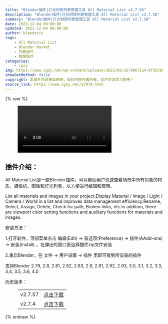 ```yaml
---
title: "Blender插件|灯光材质列表管理工具 All Material List v2.7.58"
description: "Blender插件|灯光材质列表管理工具 All Material List v2.7.58"
summary: "Blender插件|灯光材质列表管理工具 All Material List v2.7.58"
date: 2023-12-04 00:00:00
updated: 2023-12-04 00:00:00
author: blenderit
tags: 
    - All Material List
    - Blender Market
    - 列表插件
    - 管理插件
categories:
    - cgzy
img: https://www.cgzy.net/wp-content/uploads/2023/03/1679967114-bf2b585aaeb7a04.webp
showGetMethod: false
copyright: 本插件资源来自网络，版权归原作者所有，仅供交流学习使用！
source_link: https://www.cgzy.net/27078.html
---
```


{% raw %}
<figure class="wp-block-video aligncenter"><video controls src="https://cloud.video.taobao.com/play/u/717183932/p/1/e/6/t/1/403229025086.mp4"></video></figure><div class="wp-block-pandastudio-title"><div class="title_style_01"><h2 id="h2-0">插件介绍：</h2></div></div><p class="is-style-text-indent-2em">All Material List是一款Blender插件，可以帮助用户快速查看场景中所有对象的材质、摄像机、图像和灯光列表，以方便进行编辑和管理。</p><p>List all materials and images in your project.Display Material / Image / Light / Camera / World in a list and improves data management efficiency.Rename, Select, Assign, Delete, Check for path, Broken links, etc.In addition, there are viewport color setting functions and auxiliary functions for materials and images.</p><div class="wp-block-pandastudio-title"><div class="title_style_01"><p>安装方法：</p></div></div><p>1.打开软件，顶部菜单点击 编辑(Edit) → 首选项(Preference) → 插件(AAdd-ons) → 安装(Install) ，在弹出的窗口里选择插件zip文件安装</p><p>2.重启Blender，在 文件 → 用户设置 → 插件 里即可看到所安装的插件</p><div class="wp-block-pandastudio-tips"><div class="tip success "><p>支持Blender 2.79, 2.8, 2.81, 2.82, 2.83, 2.9, 2.91, 2.92, 2.93, 3.0, 3.1, 3.2, 3.3, 3.4, 3.5, 3.6, 4.0</p>
</div></div><div class="wp-block-pandastudio-title"><div class="title_style_01"><p>历史版本：</p></div></div><figure class="wp-block-table has-medium-font-size"><table><tbody><tr><td>v2.7.57</td><td><a href="https://www.cgzy.net/go?_=50d23a83f9aHR0cHM6Ly9wYW4uYmFpZHUuY29tL3MvMXNIamhvcFV6b1ltQW1yVlpQVTRCSUE%2FcHdkPWl0NGk%3D" target="_blank">点击下载</a></td></tr><tr><td>v2.7.4</td><td><a href="https://www.cgzy.net/go?_=d57216bef1aHR0cHM6Ly9wYW4uYmFpZHUuY29tL3MvMU8wdDI4TXUxXzF2TUxGOTBtR2Q4T1E%2FcHdkPXRkZXc%3D" target="_blank">点击下载</a></td></tr></tbody></table></figure>
<div style="display: none">cgzy</div>
{% endraw %}